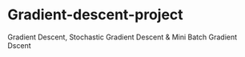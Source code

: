 # Gradient-descent-project
Gradient Descent, Stochastic Gradient Descent &amp; Mini Batch Gradient Dscent
